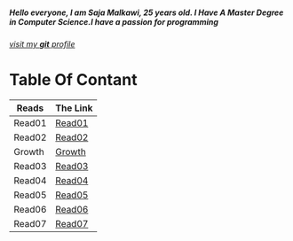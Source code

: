 
##### Hello everyone, I am Saja Malkawi, 25 years old. I Have A Master Degree in Computer Science.I have a passion for programming
[*visit my **git** profile*](https://github.com/saja123321)

# Table Of Contant



|       Reads    |   The Link                                                           |
|----------------|----------------------------------------------------------------------|
|       Read01   |[Read01](https://saja123321.github.io/reading-notes/Read01)           |
|       Read02   |[Read02](https://saja123321.github.io/reading-notes/read02)           |
|       Growth   |[Growth](https://saja123321.github.io/reading-notes/growthMindset)    |
|       Read03   |[Read03](https://saja123321.github.io/reading-notes/read03)           |
|       Read04   |[Read04](https://saja123321.github.io/reading-notes/read04)           |
|       Read05   |[Read05](https://saja123321.github.io/reading-notes/read05)           |
|       Read06   |[Read06](https://saja123321.github.io/reading-notes/read06)           |
|       Read07   |[Read07](https://saja123321.github.io/reading-notes/read07)           |



